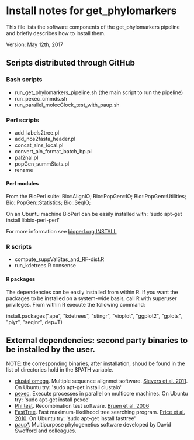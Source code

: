 # Install notes for get_phylomarkers

This file lists the software components of the get_phylomarkers pipeline and briefly describes how to install them.

Version: May 12th, 2017

## Scripts distributed through GitHub
### Bash scripts

* run_get_phylomarkers_pipeline.sh (the main script to run the pipeline)
* run_pexec_cmmds.sh 
* run_parallel_molecClock_test_with_paup.sh

### Perl scripts
* add_labels2tree.pl 
* add_nos2fasta_header.pl 
* concat_alns_local.pl 
* convert_aln_format_batch_bp.pl
* pal2nal.pl 
* popGen_summStats.pl
* rename

#### Perl modules
 From the BioPerl suite: 
  Bio::AlignIO;
  Bio::PopGen::IO;
  Bio::PopGen::Utilities;
  Bio::PopGen::Statistics;
  Bio::SeqIO;

On an Ubuntu machine BioPerl can be easily installed with: 'sudo apt-get install libbio-perl-perl'

For more information see [bioperl.org INSTALL](http://bioperl.org/INSTALL.html)

### R scripts
* compute_suppValStas_and_RF-dist.R
* run_kdetrees.R consense 

#### R packages
The dependencies can be easily installed from within R. If you want the packages to be installed on a system-wide basis,
call R with superuser privileges. From within R execute the following command: 

install.packages("ape", "kdetrees", "stingr", "vioplot", "ggplot2", "gplots", "plyr", "seqinr", dep=T)

## External dependencies: second party binaries to be installed by the user. 

NOTE: the corresponding binaries, after installation, shoud be found in the list of directories hold in the $PATH variable.


* [clustal omega](http://www.clustal.org/omega/). Multiple sequence alignmet software. [Sievers et al. 2011](http://msb.embopress.org/content/7/1/539.long). On Ubuntu try: 'sudo apt-get install clustalo'
* [pexec](https://www.gnu.org/software/pexec/). Execute processes in parallel on multicore machines. On Ubuntu try: 'sudo apt-get install pexec'
* [Phi test](https://www.maths.otago.ac.nz/~dbryant/software/PhiPack.tar.gz). Recombination test software. [Bruen et al. 2006](http://www.genetics.org/content/172/4/2665.long)
* [FastTree](http://microbesonline.org/fasttree/). Fast maximum-likelihood tree searching program. [Price et al. 2010](http://journals.plos.org/plosone/article?id=10.1371/journal.pone.0009490). On Ubuntu try: 'sudo apt-get install fasttree'
* [paup*](https://people.sc.fsu.edu/~dswofford/paup_test/). Multipurpose phylogenetics software developed by David Swofford and colleagues. 
